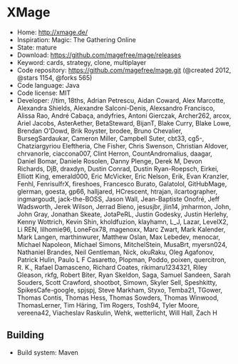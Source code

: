# XMage

- Home: http://xmage.de/
- Inspiration: Magic: The Gathering Online
- State: mature
- Download: https://github.com/magefree/mage/releases
- Keyword: cards, strategy, clone, multiplayer
- Code repository: https://github.com/magefree/mage.git (@created 2012, @stars 1154, @forks 565)
- Code language: Java
- Code license: MIT
- Developer: //tim, 18ths, Adrian Petrescu, Aidan Coward, Alex Marcotte, Alexandra Shields, Alexandre Salconi-Denis, Alexsandro Francisco, Alissa Rao, André Cabaça, andyfries, Antoni Gierczak, Archer262, arcox, Ariel Jacobs, AsterAether, BetaSteward, BijanT, Blake Curry, Blake Lowe, Brendan O'Dowd, Brik Royster, brodee, Bruno Chevalier, BursegSardaukar, Cameron Miller, Campbell Suter, cbt33, cg5-, Chatziargyriou Eleftheria, Che Fisher, Chris Swenson, Christian Aldover, chrvanorle, ciaccona007, Clint Herron, CountAndromalius, daagar, Daniel Bomar, Daniele Rosolen, Danny Plenge, Derek M, Devon Richards, DjB, draxdyn, Dustin Conrad, Dustin Ryan-Roepsch, Eirkei, Elliott King, emerald000, Eric McVicker, Eric Nelson, Erik, Evan Kranzler, Fenhl, FenrisulfrX, fireshoes, Francesco Burato, Galatolol, GitHubMage, glerman, goesta, gp66, halljared, HCrescent, htrajan, ilcartographer, ingmargoudt, jack-the-BOSS, Jason Wall, Jean-Baptiste Onofré, Jeff Wadsworth, Jerek Wilson, Jerrad Bieno, jesusjbr, jlin14, jmharmon, John, John Gray, Jonathan Skeate, JotaPeRL, Justin Godesky, Justin Herlehy, Kenny Wottrich, Kevin Shin, kholdfuzion, klayhamn, L_J, Lazar, LevelX2, Li REN, lilhomie96, LoneFox78, magenoxx, Marc Zwart, Mark Kalender, Mark Langen, marthinwurer, Matthew Oslan, Max Lebedev, menocar, Michael Napoleon, Michael Simons, MitchelStein, MusaBrt, myersn024, Nathaniel Brandes, Neil Gentleman, Nick, okuRaku, Oleg Agafonov, Patrick Hulin, Paulo L F Casaretto, Plopman, Poddo, poixen, quercitron, R. K., Rafael Damasceno, Richard Coates, rikimaru1234321, Riley Gleason, rkfg, Robert Biter, Ryan Skeldon, Saga, Samuel Sandeen, Sarah Souders, Scott Crawford, shootbot, Simown, Skyler Sell, Speshkitty, SpikesCafe-google, spjspj, Steve Markham, Styxo, Temba21, TGower, Thomas Contis, Thomas Hess, Thomas Sowders, Thomas Winwood, ThomasLerner, Tim Häring, Tim Rogers, Tosh94, Tyler Moore, vereena42, Viacheslav Raskulin, Wehk, wetterlicht, Will Hall, Zach H

## Building

- Build system: Maven
